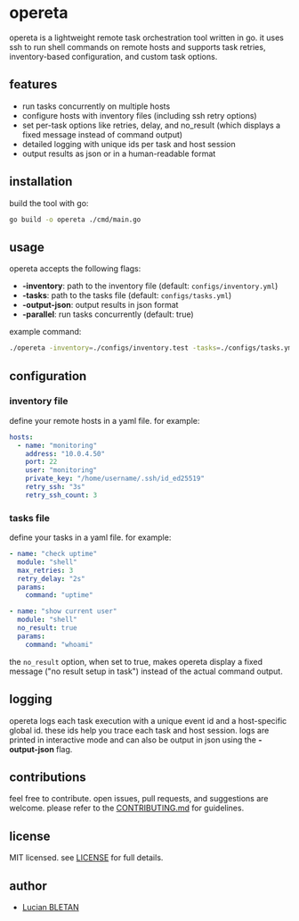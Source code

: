 # opereta

opereta is a lightweight remote task orchestration tool written in go. it uses ssh to run shell commands on remote hosts and supports task retries, inventory-based configuration, and custom task options.

## features

- run tasks concurrently on multiple hosts
- configure hosts with inventory files (including ssh retry options)
- set per-task options like retries, delay, and no_result (which displays a fixed message instead of command output)
- detailed logging with unique ids per task and host session
- output results as json or in a human-readable format

## installation

build the tool with go:

```sh
go build -o opereta ./cmd/main.go
```

## usage

opereta accepts the following flags:

- **-inventory**: path to the inventory file (default: `configs/inventory.yml`)
- **-tasks**: path to the tasks file (default: `configs/tasks.yml`)
- **-output-json**: output results in json format
- **-parallel**: run tasks concurrently (default: true)

example command:

```sh
./opereta -inventory=./configs/inventory.test -tasks=./configs/tasks.yml
```

## configuration

### inventory file

define your remote hosts in a yaml file. for example:

```yaml
hosts:
  - name: "monitoring"
    address: "10.0.4.50"
    port: 22
    user: "monitoring"
    private_key: "/home/username/.ssh/id_ed25519"
    retry_ssh: "3s"
    retry_ssh_count: 3
```

### tasks file

define your tasks in a yaml file. for example:

```yaml
- name: "check uptime"
  module: "shell"
  max_retries: 3
  retry_delay: "2s"
  params:
    command: "uptime"

- name: "show current user"
  module: "shell"
  no_result: true
  params:
    command: "whoami"
```

the `no_result` option, when set to true, makes opereta display a fixed message ("no result setup in task") instead of the actual command output.

## logging

opereta logs each task execution with a unique event id and a host-specific global id. these ids help you trace each task and host session. logs are printed in interactive mode and can also be output in json using the **-output-json** flag.

## contributions

feel free to contribute. open issues, pull requests, and suggestions are welcome.
please refer to the [CONTRIBUTING.md](CONTRIBUTING.md) for guidelines.

## license

MIT licensed.
see [LICENSE](LICENSE) for full details.

## author

- [Lucian BLETAN](https://github.com/gni)